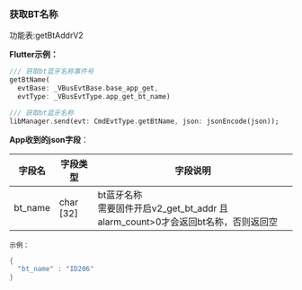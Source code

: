 ### 获取BT名称


功能表:getBtAddrV2

**Flutter示例：**

```dart
/// 获取bt蓝牙名称事件号
getBtName(
  evtBase: _VBusEvtBase.base_app_get,
  evtType: _VBusEvtType.app_get_bt_name)

/// 获取bt蓝牙名称
libManager.send(evt: CmdEvtType.getBtName, json: jsonEncode(json));
```



**App收到的json字段**：

| 字段名  | 字段类型  | 字段说明                                                     |
| ------- | --------- | ------------------------------------------------------------ |
| bt_name | char [32] | bt蓝牙名称<br />需要固件开启v2_get_bt_addr 且 alarm_count>0才会返回bt名称，否则返回空 |

`示例：`

```c
{
  "bt_name" : "ID206"
}
```
